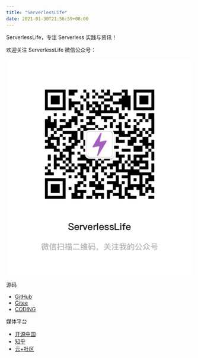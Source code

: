 ```yaml
---
title: "ServerlessLife"
date: 2021-01-30T21:56:59+08:00
---
```


ServerlessLife，专注 Serverless 实践与资讯！

欢迎关注 ServerlessLife 微信公众号：

![wechat](/images/wechat.jpeg)


源码
* [GitHub](https://github.com/serverlesslife-cn/serverlesslife)
* [Gitee](https://gitee.com/serverlesslife/serverlesslife)
* [CODING](https://donghui1.coding.net/public/serverlesslife/serverlesslife/git/files)

媒体平台
* [开源中国](https://my.oschina.net/donhui)
* [知乎](https://www.zhihu.com/people/donghui716)
* [云+社区](https://cloud.tencent.com/developer/user/5215011)
